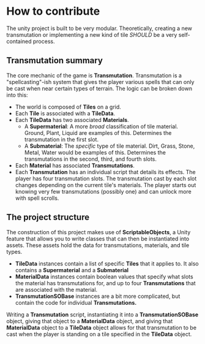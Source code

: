 # How to contribute
The unity project is built to be very modular. Theoretically, creating a new transmutation or implementing a new kind of tile *SHOULD* be a very self-contained process.

## Transmutation summary
The core mechanic of the game is **Transmutation**. Transmutation is a "spellcasting"-ish system that gives the player various spells that can only be cast when near certain types of terrain. The logic can be broken down into this:
- The world is composed of **Tiles** on a grid.
- Each **Tile** is associated with a **TileData**.
- Each **TileData** has two associated **Materials**.
  - A **Supermaterial**: A more *broad* classification of tile material. Ground, Plant, Liquid are examples of this. Determines the transmutation in the first slot.
  - A **Submaterial**: The *specific* type of tile material. Dirt, Grass, Stone, Metal, Water would be examples of this. Determines the transmutations in the second, third, and fourth slots. 
- Each **Material** has associated **Transmutations**.
- Each **Transmutation** has an individual script that details its effects.
The player has four transmutation slots. The transmutation cast by each slot changes depending on the current tile's materials. The player starts out knowing very few transmutations (possibly one) and can unlock more with spell scrolls.

## The project structure
The construction of this project makes use of **ScriptableObjects**, a Unity feature that allows you to write classes that can then be instantiated into assets. These assets hold the data for transmutations, materials, and tile types.
- **TileData** instances contain a list of specific **Tiles** that it applies to. It also contains a **Supermaterial** and a **Submaterial**
- **MaterialData** instances contain boolean values that specify what slots the material has transmutations for, and up to four **Transmutations** that are associated with the material.
- **TransmutationSOBase** instances are a bit more complicated, but contain the code for individual **Transmutations.**

Writing a **Transmutation** script, instantiating it into a **TransmutationSOBase** object, giving that object to a **MaterialData** object, and giving that **MaterialData** object to a **TileData** object allows for that transmutation to be cast when the player is standing on a tile specified in the **TileData** object.
